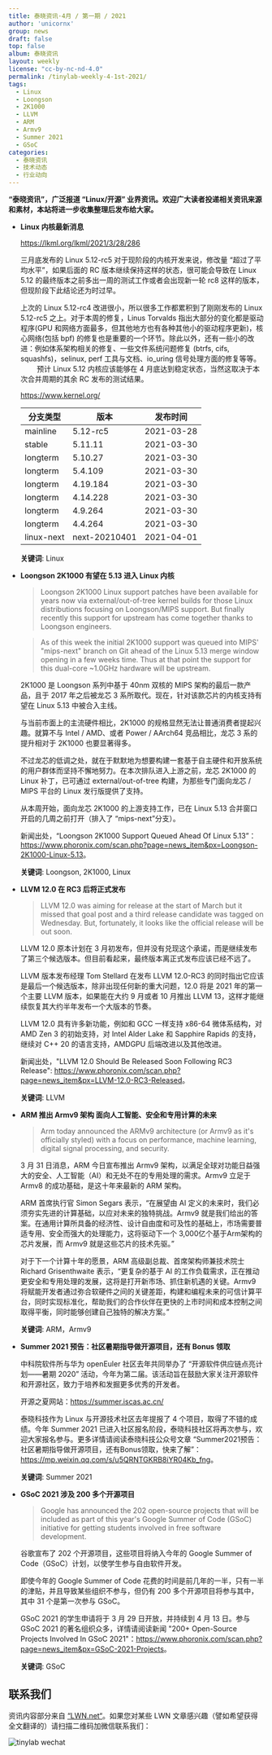 ```yaml
---
title: 泰晓资讯·4月 / 第一期 / 2021
author: 'unicornx'
group: news
draft: false
top: false
album: 泰晓资讯
layout: weekly
license: "cc-by-nc-nd-4.0"
permalink: /tinylab-weekly-4-1st-2021/
tags:
  - Linux
  - Loongson
  - 2K1000
  - LLVM
  - ARM
  - Armv9
  - Summer 2021
  - GSoC
categories:
  - 泰晓资讯
  - 技术动态
  - 行业动向
---
```


**“泰晓资讯”，广泛报道 “Linux/开源” 业界资讯。欢迎广大读者投递相关资讯来源和素材，本站将进一步收集整理后发布给大家。**

- **Linux 内核最新消息**

    <https://lkml.org/lkml/2021/3/28/286>

    三月底发布的 Linux 5.12-rc5 对于现阶段的内核开发来说，修改量 “超过了平均水平”，如果后面的 RC 版本继续保持这样的状态，很可能会导致在 Linux 5.12 的最终版本之前多出一周的测试工作或者会出现新一轮 rc8 这样的版本，但现阶段下此结论还为时过早。
    
	上次的 Linux 5.12-rc4 改进很小，所以很多工作都累积到了刚刚发布的 Linux 5.12-rc5 之上。对于本周的修复，Linus Torvalds 指出大部分的变化都是驱动程序(GPU 和网络方面最多，但其他地方也有各种其他小的驱动程序更新)，核心网络(包括 bpf) 的修复也是重要的一个环节。除此以外，还有一些小的改进：例如体系架构相关的修复、一些文件系统问题修复 (btrfs, cifs, squashfs)，selinux, perf 工具与文档、io_uring 信号处理方面的修复等等。
　　
    预计 Linux 5.12 内核应该能够在 4 月底达到稳定状态，当然这取决于本次合并周期的其余 RC 发布的测试结果。
	
    <https://www.kernel.org/>

    |分支类型        |版本            |发布时间  |
    |----------------|----------------|----------|
    |mainline        |5.12-rc5        |2021-03-28|
    |stable          |5.11.11         |2021-03-30|
    |longterm        |5.10.27         |2021-03-30|
    |longterm        |5.4.109         |2021-03-30|
    |longterm        |4.19.184        |2021-03-30|
    |longterm        |4.14.228        |2021-03-30|
    |longterm        |4.9.264         |2021-03-30|
    |longterm        |4.4.264         |2021-03-30|
    |linux-next      |next-20210401	  |2021-04-01|

    **关键词**: Linux

- **Loongson 2K1000 有望在 5.13 进入 Linux 内核**

    > Loongson 2K1000 Linux support patches have been available for years now via external/out-of-tree kernel builds for those Linux distributions focusing on Loongson/MIPS support. But finally recently this support for upstream has come together thanks to Loongson engineers.

    > As of this week the initial 2K1000 support was queued into MIPS' "mips-next" branch on Git ahead of the Linux 5.13 merge window opening in a few weeks time. Thus at that point the support for this dual-core ~1.0GHz hardware will be upstream.

    2K1000 是 Loongson 系列中基于 40nm 双核的 MIPS 架构的最后一款产品，且于 2017 年之后被龙芯 3 系所取代。现在，针对该款芯片的内核支持有望在 Linux 5.13 中被合入主线。

    与当前市面上的主流硬件相比，2K1000 的规格显然无法让普通消费者提起兴趣。就算不与 Intel / AMD、或者 Power / AArch64 竞品相比，龙芯 3 系的提升相对于 2K1000 也要显著得多。

    不过龙芯的低调之处，就在于默默地为想要构建一套基于自主硬件和开放系统的用户群体而坚持不懈地努力。在本次排队进入上游之前，龙芯 2K1000 的 Linux 补丁，已可通过 external/out-of-tree 构建，为那些专门面向龙芯 / MIPS 平台的 Linux 发行版提供了支持。

    从本周开始，面向龙芯 2K1000 的上游支持工作，已在 Linux 5.13 合并窗口开启的几周之前打开（排入了 “mips-next”分支）。
	
	新闻出处，“Loongson 2K1000 Support Queued Ahead Of Linux 5.13”：<https://www.phoronix.com/scan.php?page=news_item&px=Loongson-2K1000-Linux-5.13>。

    **关键词**: Loongson, 2K1000, Linux

- **LLVM 12.0 在 RC3 后将正式发布**

    > LLVM 12.0 was aiming for release at the start of March but it missed that goal post and a third release candidate was tagged on Wednesday. But, fortunately, it looks like the official release will be out soon.
	
	LLVM 12.0 原本计划在 3 月初发布，但并没有兑现这个承诺，而是继续发布了第三个候选版本。但目前看起来，最终版本离正式发布应该已经不远了。

    LLVM 版本发布经理 Tom Stellard 在发布 LLVM 12.0-RC3 的同时指出它应该是最后一个候选版本，除非出现任何新的重大问题，12.0 将是 2021 年的第一个主要 LLVM 版本，如果能在大约 9 月或者 10 月推出 LLVM 13，这样才能继续恢复其大约半年发布一个大版本的节奏。

    LLVM 12.0 具有许多新功能，例如和 GCC 一样支持 x86-64 微体系结构，对 AMD Zen 3 的初始支持，对 Intel Alder Lake 和 Sapphire Rapids 的支持，继续对 C++ 20 的语言支持，AMDGPU 后端改进以及其他改进。

    新闻出处，"LLVM 12.0 Should Be Released Soon Following RC3 Release": <https://www.phoronix.com/scan.php?page=news_item&px=LLVM-12.0-RC3-Released>。

    **关键词**: LLVM

- **ARM 推出 Armv9 架构 面向人工智能、安全和专用计算的未来**

    > Arm today announced the ARMv9 architecture (or Armv9 as it's officially styled) with a focus on performance, machine learning, digital signal processing, and security.

    3 月 31 日消息，ARM 今日宣布推出 Armv9 架构，以满足全球对功能日益强大的安全、人工智能（AI）和无处不在的专用处理的需求。Armv9 立足于 Armv8 的成功基础，是这十年来最新的 ARM 架构。

    ARM 首席执行官 Simon Segars 表示，“在展望由 AI 定义的未来时，我们必须夯实先进的计算基础，以应对未来的独特挑战。Armv9 就是我们给出的答案。在通用计算所具备的经济性、设计自由度和可及性的基础上，市场需要普适专用、安全而强大的处理能力，这将驱动下一个 3,000亿个基于Arm架构的芯片发展，而 Armv9 就是这些芯片的技术先驱。”

    对于下一个计算十年的愿景，ARM 高级副总裁、首席架构师兼技术院士 Richard Grisenthwaite 表示，“更复杂的基于 AI 的工作负载需求，正在推动更安全和专用处理的发展，这将是打开新市场、抓住新机遇的关键。Armv9 将赋能开发者通过弥合软硬件之间的关键差距，构建和编程未来的可信计算平台，同时实现标准化，帮助我们的合作伙伴在更快的上市时间和成本控制之间取得平衡，同时能够创建自己独特的解决方案。”
    
    **关键词**: ARM，Armv9

- **Summer 2021 预告：社区暑期指导做开源项目，还有 Bonus 领取**

    中科院软件所与华为 openEuler 社区去年共同举办了 “开源软件供应链点亮计划——暑期 2020” 活动，今年为第二届。该活动旨在鼓励大家关注开源软件和开源社区，致力于培养和发掘更多优秀的开发者。

    开源之夏网站：<https://summer.iscas.ac.cn/>
	
	泰晓科技作为 Linux 与开源技术社区去年提报了 4 个项目，取得了不错的成绩。今年 Summer 2021 已进入社区报名阶段，泰晓科技社区将再次参与，欢迎大家报名参与。更多详情请阅读泰晓科技公众号文章 “Summer2021预告：社区暑期指导做开源项目，还有Bonus领取，快来了解”：<https://mp.weixin.qq.com/s/u5QRNTGKRB8iYR04Kb_fng>。
	
    **关键词**: Summer 2021

- **GSoC 2021 涉及 200 多个开源项目**

    > Google has announced the 202 open-source projects that will be included as part of this year's Google Summer of Code (GSoC) initiative for getting students involved in free software development.

    谷歌宣布了 202 个开源项目，这些项目将纳入今年的 Google Summer of Code（GSoC）计划，以使学生参与自由软件开发。

    即使今年的 Google Summer of Code 花费的时间是前几年的一半，只有一半的津贴，并且导致某些组织不参与，但仍有 200 多个开源项目将参与其中，其中 31 个是第一次参与 GSoC。

    GSoC 2021 的学生申请将于 3 月 29 日开放，并持续到 4 月 13 日。参与 GSoC 2021 的著名组织众多，详情请阅读新闻 "200+ Open-Source Projects Involved In GSoC 2021"：<https://www.phoronix.com/scan.php?page=news_item&px=GSoC-2021-Projects>。
    
    **关键词**: GSoC

## 联系我们

资讯内容部分来自 [“LWN.net“](https://lwn.net/)。如果您对某些 LWN 文章感兴趣（譬如希望获得全文翻译的）请扫描二维码加微信联系我们：

![tinylab wechat](/images/wechat/tinylab.jpg)
